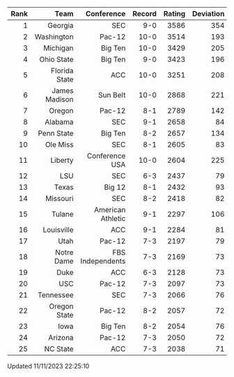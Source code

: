 | Rank  | Team                 | Conference           | Record   | Rating | Deviation |
| ---:  | ---:                 | ---:                 | ---:     | ---:   | ---:      |
| 1     | Georgia              | SEC                  | 9-0      | 3586   | 354       |
| 2     | Washington           | Pac-12               | 10-0     | 3514   | 193       |
| 3     | Michigan             | Big Ten              | 10-0     | 3429   | 205       |
| 4     | Ohio State           | Big Ten              | 9-0      | 3423   | 196       |
| 5     | Florida State        | ACC                  | 10-0     | 3251   | 208       |
| 6     | James Madison        | Sun Belt             | 10-0     | 2868   | 221       |
| 7     | Oregon               | Pac-12               | 8-1      | 2789   | 142       |
| 8     | Alabama              | SEC                  | 9-1      | 2658   | 84        |
| 9     | Penn State           | Big Ten              | 8-2      | 2657   | 134       |
| 10    | Ole Miss             | SEC                  | 8-1      | 2605   | 83        |
| 11    | Liberty              | Conference USA       | 10-0     | 2604   | 225       |
| 12    | LSU                  | SEC                  | 6-3      | 2437   | 79        |
| 13    | Texas                | Big 12               | 8-1      | 2432   | 93        |
| 14    | Missouri             | SEC                  | 8-2      | 2418   | 82        |
| 15    | Tulane               | American Athletic    | 9-1      | 2297   | 106       |
| 16    | Louisville           | ACC                  | 9-1      | 2284   | 81        |
| 17    | Utah                 | Pac-12               | 7-3      | 2197   | 79        |
| 18    | Notre Dame           | FBS Independents     | 7-3      | 2169   | 73        |
| 19    | Duke                 | ACC                  | 6-3      | 2128   | 73        |
| 20    | USC                  | Pac-12               | 7-3      | 2097   | 73        |
| 21    | Tennessee            | SEC                  | 7-3      | 2066   | 76        |
| 22    | Oregon State         | Pac-12               | 8-2      | 2057   | 72        |
| 23    | Iowa                 | Big Ten              | 8-2      | 2054   | 76        |
| 24    | Arizona              | Pac-12               | 7-3      | 2050   | 72        |
| 25    | NC State             | ACC                  | 7-3      | 2038   | 71        |

Updated 11/11/2023 22:25:10
